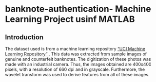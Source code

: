 # banknote-authentication- Machine Learning Project usinf MATLAB
## Introduction
<p>The dataset used is from a machine learning repository  <a href="https://archive.ics.uci.edu/ml/datasets/banknote+authentication" target="_blank"> “UCI Machine Learning Repository” </a> . This data was extracted from sample images of genuine and counterfeit banknotes. The digitization of these photos was made with an industrial camera. Thus, the images obtained are 400x400 pixels, with a resolution of 660 dpi and in grayscale. Furthermore, the wavelet transform was used to derive features from all of these images.</p>
